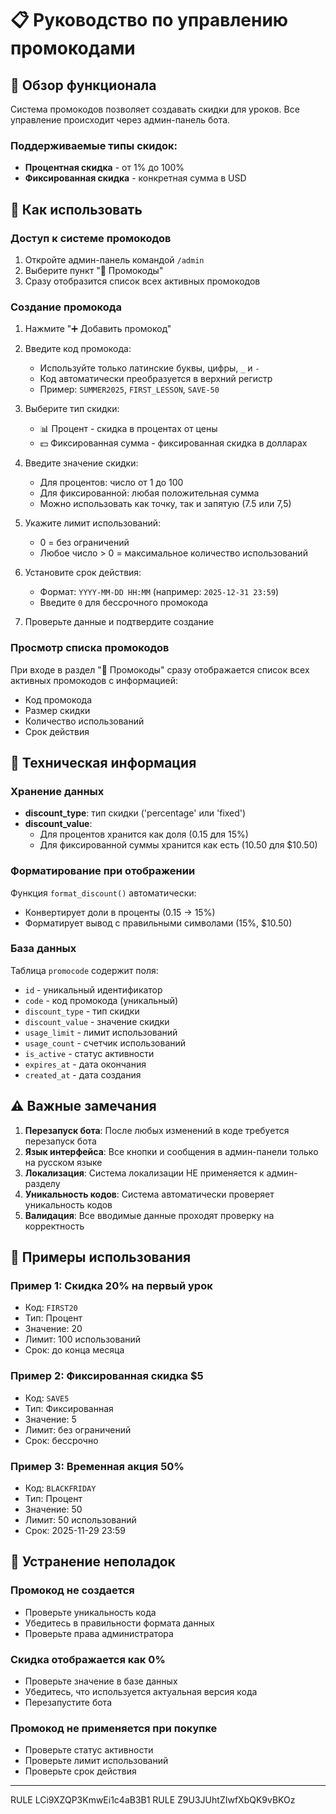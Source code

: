 # 📋 Руководство по управлению промокодами

## 🎯 Обзор функционала

Система промокодов позволяет создавать скидки для уроков. Все управление происходит через админ-панель бота.

### Поддерживаемые типы скидок:
- **Процентная скидка** - от 1% до 100%
- **Фиксированная скидка** - конкретная сумма в USD

## 🚀 Как использовать

### Доступ к системе промокодов

1. Откройте админ-панель командой `/admin`
2. Выберите пункт "🎫 Промокоды"
3. Сразу отобразится список всех активных промокодов

### Создание промокода

1. Нажмите "➕ Добавить промокод"
2. Введите код промокода:
   - Используйте только латинские буквы, цифры, `_` и `-`
   - Код автоматически преобразуется в верхний регистр
   - Пример: `SUMMER2025`, `FIRST_LESSON`, `SAVE-50`

3. Выберите тип скидки:
   - 📊 Процент - скидка в процентах от цены
   - 💵 Фиксированная сумма - фиксированная скидка в долларах

4. Введите значение скидки:
   - Для процентов: число от 1 до 100
   - Для фиксированной: любая положительная сумма
   - Можно использовать как точку, так и запятую (7.5 или 7,5)

5. Укажите лимит использований:
   - 0 = без ограничений
   - Любое число > 0 = максимальное количество использований

6. Установите срок действия:
   - Формат: `YYYY-MM-DD HH:MM` (например: `2025-12-31 23:59`)
   - Введите `0` для бессрочного промокода

7. Проверьте данные и подтвердите создание

### Просмотр списка промокодов

При входе в раздел "🎫 Промокоды" сразу отображается список всех активных промокодов с информацией:
- Код промокода
- Размер скидки
- Количество использований
- Срок действия


## 💾 Техническая информация

### Хранение данных

- **discount_type**: тип скидки ('percentage' или 'fixed')
- **discount_value**: 
  - Для процентов хранится как доля (0.15 для 15%)
  - Для фиксированной суммы хранится как есть (10.50 для $10.50)

### Форматирование при отображении

Функция `format_discount()` автоматически:
- Конвертирует доли в проценты (0.15 → 15%)
- Форматирует вывод с правильными символами (15%, $10.50)

### База данных

Таблица `promocode` содержит поля:
- `id` - уникальный идентификатор
- `code` - код промокода (уникальный)
- `discount_type` - тип скидки
- `discount_value` - значение скидки
- `usage_limit` - лимит использований
- `usage_count` - счетчик использований
- `is_active` - статус активности
- `expires_at` - дата окончания
- `created_at` - дата создания

## ⚠️ Важные замечания

1. **Перезапуск бота**: После любых изменений в коде требуется перезапуск бота
2. **Язык интерфейса**: Все кнопки и сообщения в админ-панели только на русском языке
3. **Локализация**: Система локализации НЕ применяется к админ-разделу
4. **Уникальность кодов**: Система автоматически проверяет уникальность кодов
5. **Валидация**: Все вводимые данные проходят проверку на корректность

## 📌 Примеры использования

### Пример 1: Скидка 20% на первый урок
- Код: `FIRST20`
- Тип: Процент
- Значение: 20
- Лимит: 100 использований
- Срок: до конца месяца

### Пример 2: Фиксированная скидка $5
- Код: `SAVE5`
- Тип: Фиксированная
- Значение: 5
- Лимит: без ограничений
- Срок: бессрочно

### Пример 3: Временная акция 50%
- Код: `BLACKFRIDAY`
- Тип: Процент
- Значение: 50
- Лимит: 50 использований
- Срок: 2025-11-29 23:59

## 🔧 Устранение неполадок

### Промокод не создается
- Проверьте уникальность кода
- Убедитесь в правильности формата данных
- Проверьте права администратора

### Скидка отображается как 0%
- Проверьте значение в базе данных
- Убедитесь, что используется актуальная версия кода
- Перезапустите бота

### Промокод не применяется при покупке
- Проверьте статус активности
- Проверьте лимит использований
- Проверьте срок действия

---

<citations>
  <document>
      <document_type>RULE</document_type>
      <document_id>LCi9XZQP3KmwEi1c4aB3B1</document_id>
  </document>
  <document>
      <document_type>RULE</document_type>
      <document_id>Z9U3JUhtZIwfXbQK9vBKOz</document_id>
  </document>
</citations>
